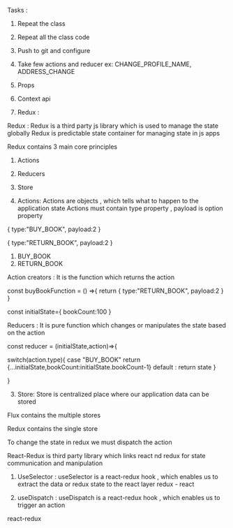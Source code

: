Tasks :

1. Repeat the class
2. Repeat all the class code
3. Push to git and configure
4. Take few actions and reducer ex: CHANGE_PROFILE_NAME, ADDRESS_CHANGE

5. Props
6. Context api
7. Redux :

Redux :
Redux is a third party js library which is used to manage the state globally
Redux is predictable state container for managing state in js apps

Redux contains 3 main core principles

1. Actions
2. Reducers
3. Store

4. Actions: Actions are objects , which tells what to happen to the application state
   Actions must contain type property , payload is option property

{
type:"BUY_BOOK",
payload:2
}

{
type:"RETURN_BOOK",
payload:2
}

1. BUY_BOOK
2. RETURN_BOOK

Action creators : It is the function which returns the action

const buyBookFunction = () =>{
return {
type:"RETURN_BOOK",
payload:2
}
}

const initialState={
bookCount:100
}

Reducers : It is pure function which changes or manipulates the state based on the action

const reducer = (initialState,action)=>{

switch(action.type){
case "BUY_BOOK"
return {...initialState,bookCount:initialState.bookCount-1}
default :
return state
}

}

3. Store: Store is centralized place where our application data can be stored

Flux contains the multiple stores

Redux contains the single store

To change the state in redux we must dispatch the action

React-Redux is third party library which links react nd redux for state communication and manipulation

1. UseSelector : useSelector is a react-redux hook , which enables us to extract the data
   or redux state to the react layer
   redux - react

2. useDispatch : useDispatch is a react-redux hook , which enables us to trigger an action

react-redux
